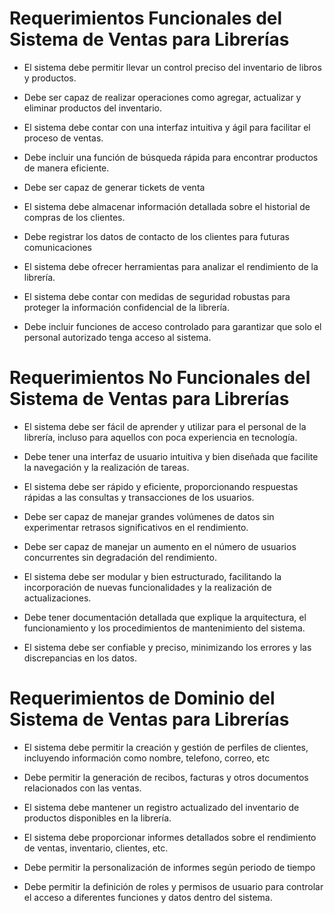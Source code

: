 ﻿
# Requerimientos Funcionales del Sistema de Ventas para Librerías

  
  

- El sistema debe permitir llevar un control preciso del inventario de libros y productos.

- Debe ser capaz de realizar operaciones como agregar, actualizar y eliminar productos del inventario.

- El sistema debe contar con una interfaz intuitiva y ágil para facilitar el proceso de ventas.

- Debe incluir una función de búsqueda rápida para encontrar productos de manera eficiente.

- Debe ser capaz de generar tickets de venta

- El sistema debe almacenar información detallada sobre el historial de compras de los clientes.

- Debe registrar los datos de contacto de los clientes para futuras comunicaciones

- El sistema debe ofrecer herramientas para analizar el rendimiento de la librería.

- El sistema debe contar con medidas de seguridad robustas para proteger la información confidencial de la librería.

- Debe incluir funciones de acceso controlado para garantizar que solo el personal autorizado tenga acceso al sistema.

  
  

# Requerimientos No Funcionales del Sistema de Ventas para Librerías

  
  

- El sistema debe ser fácil de aprender y utilizar para el personal de la librería, incluso para aquellos con poca experiencia en tecnología.

- Debe tener una interfaz de usuario intuitiva y bien diseñada que facilite la navegación y la realización de tareas.

- El sistema debe ser rápido y eficiente, proporcionando respuestas rápidas a las consultas y transacciones de los usuarios.

- Debe ser capaz de manejar grandes volúmenes de datos sin experimentar retrasos significativos en el rendimiento.

- Debe ser capaz de manejar un aumento en el número de usuarios concurrentes sin degradación del rendimiento.

- El sistema debe ser modular y bien estructurado, facilitando la incorporación de nuevas funcionalidades y la realización de actualizaciones.

- Debe tener documentación detallada que explique la arquitectura, el funcionamiento y los procedimientos de mantenimiento del sistema.

- El sistema debe ser confiable y preciso, minimizando los errores y las discrepancias en los datos.

  
  

# Requerimientos de Dominio del Sistema de Ventas para Librerías

  
  

- El sistema debe permitir la creación y gestión de perfiles de clientes, incluyendo información como nombre, telefono, correo, etc

- Debe permitir la generación de recibos, facturas y otros documentos relacionados con las ventas.

- El sistema debe mantener un registro actualizado del inventario de productos disponibles en la librería.

- El sistema debe proporcionar informes detallados sobre el rendimiento de ventas, inventario, clientes, etc.

- Debe permitir la personalización de informes según periodo de tiempo

- Debe permitir la definición de roles y permisos de usuario para controlar el acceso a diferentes funciones y datos dentro del sistema.
